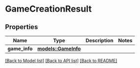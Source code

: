 # GameCreationResult

## Properties

Name | Type | Description | Notes
------------ | ------------- | ------------- | -------------
**game_info** | [**models::GameInfo**](GameInfo.md) |  | 

[[Back to Model list]](../README.md#documentation-for-models) [[Back to API list]](../README.md#documentation-for-api-endpoints) [[Back to README]](../README.md)


